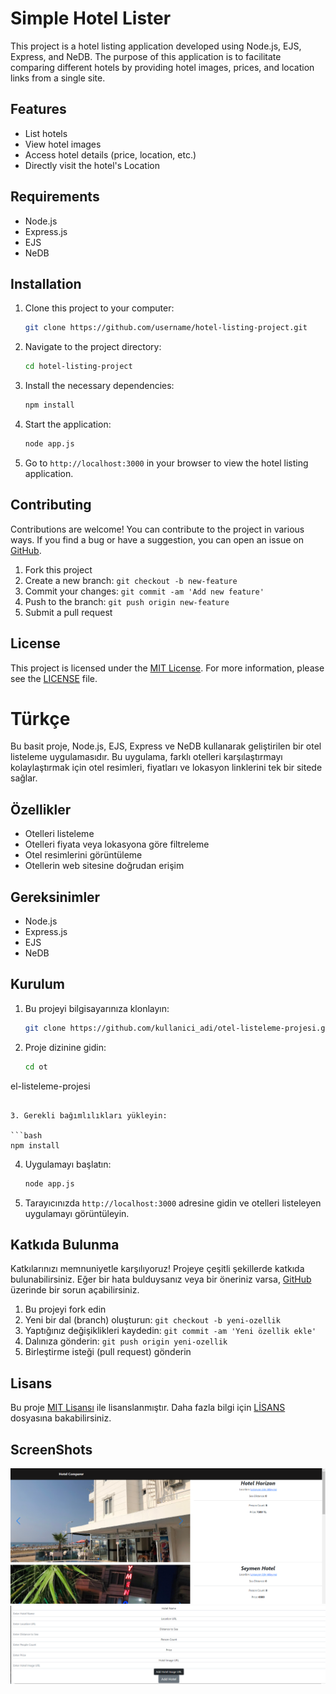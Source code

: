 

# Simple Hotel Lister

This project is a hotel listing application developed using Node.js, EJS, Express, and NeDB. The purpose of this application is to facilitate comparing different hotels by providing hotel images, prices, and location links from a single site.

## Features

- List hotels
- View hotel images
- Access hotel details (price, location, etc.)
- Directly visit the hotel's Location

## Requirements

- Node.js
- Express.js
- EJS
- NeDB

## Installation

1. Clone this project to your computer:

   ```bash
   git clone https://github.com/username/hotel-listing-project.git
   ```

2. Navigate to the project directory:

   ```bash
   cd hotel-listing-project
   ```

3. Install the necessary dependencies:

   ```bash
   npm install
   ```

4. Start the application:

   ```bash
   node app.js
   ```

5. Go to `http://localhost:3000` in your browser to view the hotel listing application.


## Contributing

Contributions are welcome! You can contribute to the project in various ways. If you find a bug or have a suggestion, you can open an issue on [GitHub](https://github.com/username/simple-hotel-lister/issues).

1. Fork this project
2. Create a new branch: `git checkout -b new-feature`
3. Commit your changes: `git commit -am 'Add new feature'`
4. Push to the branch: `git push origin new-feature`
5. Submit a pull request

## License

This project is licensed under the [MIT License](LICENSE). For more information, please see the [LICENSE](LICENSE) file.

# Türkçe

Bu basit proje, Node.js, EJS, Express ve NeDB kullanarak geliştirilen bir otel listeleme uygulamasıdır. Bu uygulama, farklı otelleri karşılaştırmayı kolaylaştırmak için otel resimleri, fiyatları ve lokasyon linklerini tek bir sitede sağlar.

## Özellikler

- Otelleri listeleme
- Otelleri fiyata veya lokasyona göre filtreleme
- Otel resimlerini görüntüleme
- Otellerin web sitesine doğrudan erişim

## Gereksinimler

- Node.js
- Express.js
- EJS
- NeDB

## Kurulum

1. Bu projeyi bilgisayarınıza klonlayın:

   ```bash
   git clone https://github.com/kullanici_adi/otel-listeleme-projesi.git
   ```

2. Proje dizinine gidin:

   ```bash
   cd ot

el-listeleme-projesi
   ```

3. Gerekli bağımlılıkları yükleyin:

   ```bash
   npm install
   ```

4. Uygulamayı başlatın:

   ```bash
   node app.js
   ```

5. Tarayıcınızda `http://localhost:3000` adresine gidin ve otelleri listeleyen uygulamayı görüntüleyin.


## Katkıda Bulunma

Katkılarınızı memnuniyetle karşılıyoruz! Projeye çeşitli şekillerde katkıda bulunabilirsiniz. Eğer bir hata bulduysanız veya bir öneriniz varsa, [GitHub](https://github.com/kullanici_adi/otel-listeleme-projesi/issues) üzerinde bir sorun açabilirsiniz.

1. Bu projeyi fork edin
2. Yeni bir dal (branch) oluşturun: `git checkout -b yeni-ozellik`
3. Yaptığınız değişiklikleri kaydedin: `git commit -am 'Yeni özellik ekle'`
4. Dalınıza gönderin: `git push origin yeni-ozellik`
5. Birleştirme isteği (pull request) gönderin

## Lisans

Bu proje [MIT Lisansı](LICENSE) ile lisanslanmıştır. Daha fazla bilgi için [LİSANS](LICENSE) dosyasına bakabilirsiniz.


## ScreenShots

![screen1](image1.png)
![screen2](image2.png)

